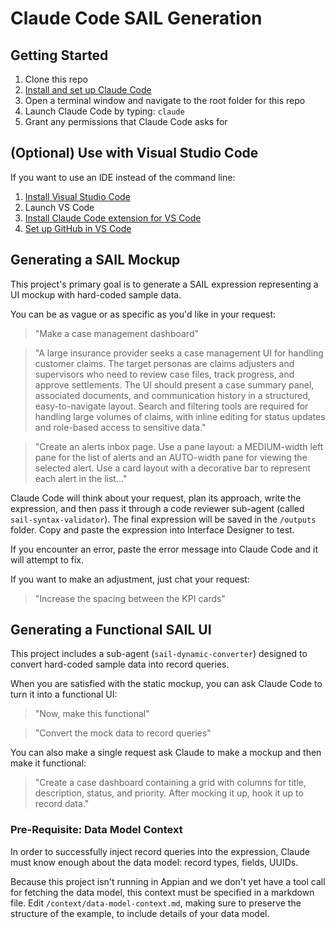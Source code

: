 # Claude Code SAIL Generation

## Getting Started
1. Clone this repo
2. [Install and set up Claude Code](https://docs.claude.com/en/docs/claude-code/setup)
3. Open a terminal window and navigate to the root folder for this repo
4. Launch Claude Code by typing: `claude`
5. Grant any permissions that Claude Code asks for

## (Optional) Use with Visual Studio Code
If you want to use an IDE instead of the command line:
1. [Install Visual Studio Code](https://code.visualstudio.com/docs/setup/setup-overview)
2. Launch VS Code
3. [Install Claude Code extension for VS Code](https://docs.claude.com/en/docs/claude-code/vs-code#installation)
4. [Set up GitHub in VS Code](https://code.visualstudio.com/docs/sourcecontrol/github)

## Generating a SAIL Mockup
This project's primary goal is to generate a SAIL expression representing a UI mockup with hard-coded sample data.

You can be as vague or as specific as you'd like in your request:

> "Make a case management dashboard"

> "A large insurance provider seeks a case management UI for handling customer claims. The target personas are claims adjusters and supervisors who need to review case files, track progress, and approve settlements. The UI should present a case summary panel, associated documents, and communication history in a structured, easy-to-navigate layout. Search and filtering tools are required for handling large volumes of claims, with inline editing for status updates and role-based access to sensitive data."

> "Create an alerts inbox page. Use a pane layout: a MEDIUM-width left pane for the list of alerts and an AUTO-width pane for viewing the selected alert. Use a card layout with a decorative bar to represent each alert in the list..."

Claude Code will think about your request, plan its approach, write the expression, and then pass it through a code reviewer sub-agent (called `sail-syntax-validator`). The final expression will be saved in the `/outputs` folder. Copy and paste the expression into Interface Designer to test.

If you encounter an error, paste the error message into Claude Code and it will attempt to fix.

If you want to make an adjustment, just chat your request:

> "Increase the spacing between the KPI cards"

## Generating a Functional SAIL UI
This project includes a sub-agent (`sail-dynamic-converter`) designed to convert hard-coded sample data into record queries.

When you are satisfied with the static mockup, you can ask Claude Code to turn it into a functional UI:

> "Now, make this functional"

> "Convert the mock data to record queries"

You can also make a single request ask Claude to make a mockup and then make it functional:
> "Create a case dashboard containing a grid with columns for title, description, status, and priority. After mocking it up, hook it up to record data."

### Pre-Requisite: Data Model Context
In order to successfully inject record queries into the expression, Claude must know enough about the data model: record types, fields, UUIDs.

Because this project isn't running in Appian and we don't yet have a tool call for fetching the data model, this context must be specified in a markdown file. Edit `/context/data-model-context.md`, making sure to preserve the structure of the example, to include details of your data model.
